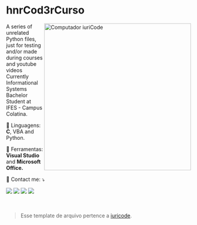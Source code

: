 # hnrCod3rCurso
<img src="https://raw.githubusercontent.com/MicaelliMedeiros/micaellimedeiros/master/image/computer-illustration.png" min-width="400px" max-width="400px" width="400px" align="right" alt="Computador iuriCode">

<p align="left"> 
  A series of unrelated Python files, just for testing and/or made during courses and youtube videos <br>
  Currently Informational Systems Bachelor Student at IFES - Campus Colatina.
</p>

<p align="left">
  🦄 Linguagens: <strong>C</strong>, VBA and Python.
</p>

<p align="left">
  💼 Ferramentas: <strong>Visual Studio</strong> and <strong>Microsoft Office.</strong>
</p>

<p align="left">
  💌 Contact me: ⤵️
</p>

<p align="left">
  <a href="#" alt="Gmail">
  <img src="https://img.shields.io/badge/-Gmail-FF0000?style=flat-square&labelColor=FF0000&logo=gmail&logoColor=white&link=almeida.hnr@gmail.com"/></a>

  <a href="#" alt="Linkedin">
  <img src="https://img.shields.io/badge/-Linkedin-0e76a8?style=flat-square&logo=Linkedin&logoColor=white&link=linkedin.com/in/hnralmeida"/></a>

  <a href="#" alt="Facebook">
  <img src="https://img.shields.io/badge/-Facebook-3b5998?style=flat-square&labelColor=3b5998&logo=facebook&logoColor=white&link=facebook.com/hnralmeida"/></a>

  <a href="#" alt="Instagram">
  <img src="https://img.shields.io/badge/-Instagram-DF0174?style=flat-square&labelColor=DF0174&logo=instagram&logoColor=white&link=intagram.com/hnralmeida"/></a>
  <br>
  <br>
  <br>
</p>  

>  Esse template de arquivo pertence a [iuricode](https://github.com/iuricode/readme-template/blob/main/README-profile/iuricode.md).

